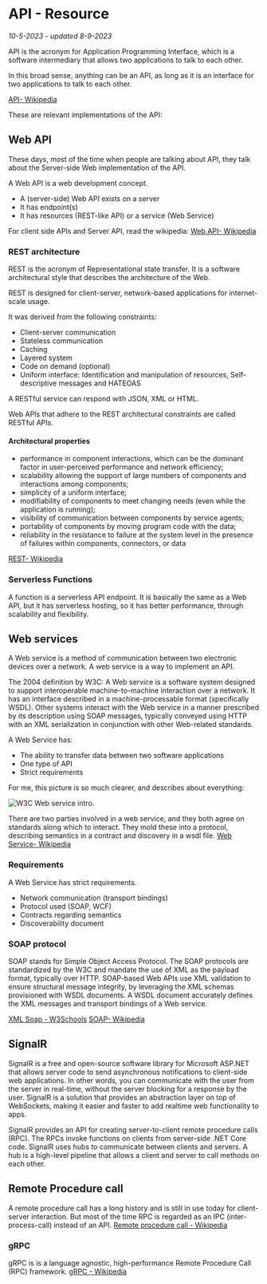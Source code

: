 # API - Resource

*10-5-2023 - updated 8-9-2023*

API is the acronym for Application Programming Interface, which is a software intermediary that allows two applications
to talk to each other.

In this broad sense, anything can be an API, as long as it is an interface for two applications to talk to each other.

[API- Wikipedia](https://en.wikipedia.org/wiki/API)

These are relevant implementations of the API:

## Web API

These days, most of the time when people are talking about API, they talk about the Server-side Web implementation of
the API.

A Web API is a web development concept.

- A (server-side) Web API exists on a server
- It has endpoint(s)
- It has resources (REST-like API) or a service (Web Service)

For client side APIs and Server API, read the wikipedia:
[Web API- Wikipedia](https://en.wikipedia.org/wiki/Web_API)

### REST architecture

REST is the acronym of Representational state transfer. It is a software architectural style that describes the
architecture of the Web.

REST is designed for client-server, network-based applications for internet-scale usage.

It was derived from the following constraints:

- Client-server communication
- Stateless communication
- Caching
- Layered system
- Code on demand (optional)
- Uniform interface: Identification and manipulation of resources, Self-descriptive messages and HATEOAS

A RESTful service can respond with JSON, XML or HTML.

Web APIs that adhere to the REST architectural constraints are called RESTful APIs.

#### Architectural properties

- performance in component interactions, which can be the dominant factor in user-perceived performance and network
  efficiency;
- scalability allowing the support of large numbers of components and interactions among components;
- simplicity of a uniform interface;
- modifiability of components to meet changing needs (even while the application is running);
- visibility of communication between components by service agents;
- portability of components by moving program code with the data;
- reliability in the resistance to failure at the system level in the presence of failures within components,
  connectors, or data

[REST- Wikipedia](https://en.wikipedia.org/wiki/Representational_state_transfer)

### Serverless Functions

A function is a serverless API endpoint. It is basically the same as a Web API, but it has serverless hosting, so it has
better performance, through scalability and flexibility.

## Web services

A Web service is a method of communication between two electronic devices over a network. A web service is a way to
implement an API.

The 2004 definition by W3C:
A Web service is a software system designed to support interoperable machine-to-machine interaction over a network. It
has an interface described in a machine-processable format (specifically WSDL). Other systems interact with the Web
service in a manner prescribed by its description using SOAP messages, typically conveyed using HTTP with an XML
serialization in conjunction with other Web-related standards.

A Web Service has:

- The ability to transfer data between two software applications
- One type of API
- Strict requirements

For me, this picture is so much clearer, and describes about everything:

![W3C Web service intro.](/assets/images/api/webservicew3c.gif "W3C web service intro")

There are two parties involved in a web service, and they both agree on standards along which to interact. They mold
these into a protocol, describing semantics in a contract and discovery in a wsdl file.
[Web Service- Wikipedia](https://en.wikipedia.org/wiki/Web_service)

### Requirements

A Web Service has strict requirements.

- Network communication (transport bindings)
- Protocol used (SOAP, WCF)
- Contracts regarding semantics
- Discoverability document

### SOAP protocol

SOAP stands for Simple Object Access Protocol.
The SOAP protocols are standardized by the W3C and mandate the use of XML as the payload format, typically over HTTP.
SOAP-based Web APIs use XML validation to ensure structural message integrity, by leveraging the XML schemas provisioned
with WSDL documents. A WSDL document accurately defines the XML messages and transport bindings of a Web service.

[XML Soap - W3Schools](https://www.w3schools.com/XML/xml_soap.asp)
[SOAP- Wikipedia](https://en.wikipedia.org/wiki/SOAP)

## SignalR

SignalR is a free and open-source software library for Microsoft ASP.NET that allows server code to send asynchronous
notifications to client-side web applications.
In other words, you can communicate with the user from the server in real-time, without the server blocking for a
response by the user.
SignalR is a solution that provides an abstraction layer on top of WebSockets, making it easier and faster to add
realtime web functionality to apps.

SignalR provides an API for creating server-to-client remote procedure calls (RPC). The RPCs invoke functions on clients
from server-side .NET Core code.
SignalR uses hubs to communicate between clients and servers. A hub is a high-level pipeline that allows a client and
server to call methods on each other.

## Remote Procedure call

A remote procedure call has a long history and is still in use today for client-server interaction. But most of the time
RPC is regarded as an IPC (inter-process-call) instead of an API.
[Remote procedure call - Wikipedia](https://en.wikipedia.org/wiki/Remote_procedure_call)

### gRPC

gRPC is is a language agnostic, high-performance Remote Procedure Call (RPC) framework.
[gRPC - Wikipedia](https://en.wikipedia.org/wiki/GRPC)






